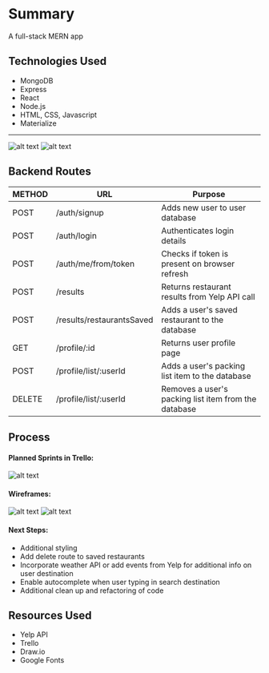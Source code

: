 # Summary
A full-stack MERN app 

## Technologies Used
* MongoDB
* Express
* React
* Node.js
* HTML, CSS, Javascript
* Materialize

***
![alt text](https://i.imgur.com/h0e0LaAl.png)
![alt text](https://i.imgur.com/mfg7VbDl.png)

## Backend Routes
METHOD | URL | Purpose
--- | --- | ---
POST | /auth/signup | Adds new user to user database
POST | /auth/login | Authenticates login details
POST | /auth/me/from/token | Checks if token is present on browser refresh
POST | /results | Returns restaurant results from Yelp API call
POST | /results/restaurantsSaved | Adds a user's saved restaurant to the database
GET | /profile/:id | Returns user profile page
POST | /profile/list/:userId | Adds a user's packing list item to the database
DELETE | /profile/list/:userId | Removes a user's packing list item from the database

## Process
#### Planned Sprints in Trello:
![alt text](https://i.imgur.com/xOBzW99l.png)
#### Wireframes:
![alt text](https://i.imgur.com/VM5v76jl.png)
![alt text](https://i.imgur.com/zLla9Tal.png)

#### Next Steps:
* Additional styling
* Add delete route to saved restaurants
* Incorporate weather API or add events from Yelp for additional info on user destination
* Enable autocomplete when user typing in search destination
* Additional clean up and refactoring of code

## Resources Used
* Yelp API
* Trello
* Draw.io
* Google Fonts
